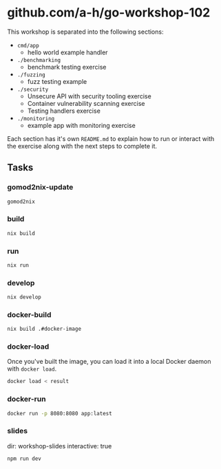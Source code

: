 # github.com/a-h/go-workshop-102

This workshop is separated into the following sections:

- `cmd/app` 
    - hello world example handler
- `./benchmarking`
    - benchmark testing exercise
- `./fuzzing`
    - fuzz testing example
- `./security`
    - Unsecure API with security tooling exercise
    - Container vulnerability scanning exercise
    - Testing handlers exercise
- `./monitoring`
    - example app with monitoring exercise

Each section has it's own `README.md` to explain how to run or interact with the exercise along with the next steps to complete it.

## Tasks

### gomod2nix-update

```bash
gomod2nix
```

### build

```bash
nix build
```

### run

```bash
nix run
```

### develop

```bash
nix develop
```

### docker-build

```bash
nix build .#docker-image
```

### docker-load

Once you've built the image, you can load it into a local Docker daemon with `docker load`.

```bash
docker load < result
```

### docker-run

```bash
docker run -p 8080:8080 app:latest
```

### slides

dir: workshop-slides
interactive: true

```bash
npm run dev
```
